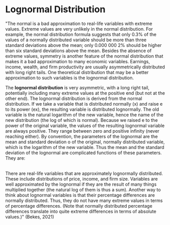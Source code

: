 # Lognormal Distribution

"The normal is a bad approximation to real-life variables with extreme values. Extreme values are very unlikely in the normal distribution. For example, the normal distribution formula suggests that only 0.3% of the values of a normally distributed variable should be more than three standard deviations above the mean; only 0.000 000 2% should be higher than six standard deviations above the mean. Besides the absence of extreme values, symmetry is another feature of the normal distribution that makes it a bad approximation to many economic variables. Earnings, income, wealth, and firm productivity are usually asymmetrically distributed with long right tails. One theoretical distribution that may be a better approximation to such variables is the lognormal distribution.&#x20;

The **lognormal distribution** is very asymmetric, with a long right tail, potentially including many extreme values at the positive end (but not at the other end). The lognormal distribution is derived from the normal distribution. If we take a variable that is distributed normally (x) and raise e to its power (ex), the resulting variable is distributed lognormally. The old variable is the natural logarithm of the new variable, hence the name of the new distribution (the log of which is normal). Because we raised e to the power of the original variable, the values of the resulting lognormal variable are always positive. They range between zero and positive infinity (never reaching either). By convention, the parameters of the lognormal are the mean and standard deviation o of the original, normally distributed variable, which is the logarithm of the new variable. Thus the mean and the standard deviation of the lognormal are complicated functions of these parameters. They are:

\
There are real-life variables that are approximately lognormally distributed. These include distributions of price, income, and firm size. Variables are well approximated by the lognormal if they are the result of many things multiplied together (the natural log of them is thus a sum). Another way to think about lognormal variables is that their percentage differences are normally distributed. Thus, they do not have many extreme values in terms of percentage differences. (Note that normally distributed percentage differences translate into quite extreme differences in terms of absolute values.)" (Bekes, 2021)
